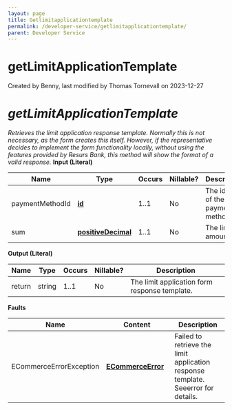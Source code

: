 ```yaml
---
layout: page
title: Getlimitapplicationtemplate
permalink: /developer-service/getlimitapplicationtemplate/
parent: Developer Service
---
```



# getLimitApplicationTemplate 
Created by Benny, last modified by Thomas Tornevall on 2023-12-27
# *getLimitApplicationTemplate*
*Retrieves the limit application response template. Normally this is not
necessary, as the form creates this itself. However, if the*
*representative decides to implement the form functionality locally,
without using the features provided by Resurs Bank, this method will
show* *the format of a valid response.*
**Input (Literal)**
  
| Name            | Type                                                | Occurs | Nillable? | Description                        |
|-----------------|-----------------------------------------------------|--------|-----------|------------------------------------|
| paymentMethodId | **[id](Simple-Types..._1475653.html)**              | 1..1   | No        | The identity of the payment method |
| sum             | **[positiveDecimal](Simple-Types..._1475653.html)** | 1..1   | No        | The limit amount.                  |
  
**Output (Literal)**
  
| Name   | Type   | Occurs | Nillable? | Description                                   |
|--------|--------|--------|-----------|-----------------------------------------------|
| return | string | 1..1   | No        | The limit application form response template. |
  
  
**Faults**
  
| Name                    | Content                                             | Description                                                                       |
|-------------------------|-----------------------------------------------------|-----------------------------------------------------------------------------------|
| ECommerceErrorException | **[ECommerceError](ECommerceError_1475945.html)**   | Failed to retrieve the limit application response template. Seeerror for details. |
  
  
  
